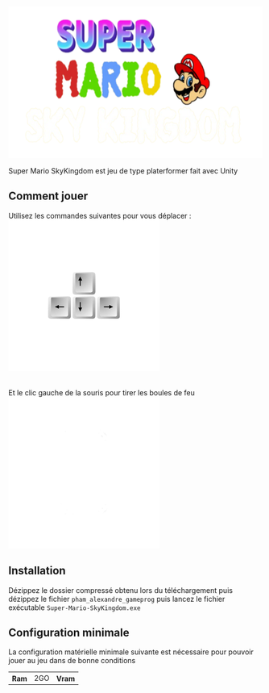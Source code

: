 
<img   height = "300px" width="600px" src="https://github.com/deverror6068/GameProg_B2_Pham_Alexandre/blob/main/git_icons/game_logo.png">

Super Mario SkyKingdom est jeu de type platerformer fait avec Unity



## Comment jouer 

Utilisez les commandes suivantes  pour vous déplacer : </br>
<img   height = "300px" width="300px" src= https://github.com/deverror6068/GameProg_B2_Pham_Alexandre/blob/main/git_icons/keys.png>

</br>
Et le clic gauche de la souris pour tirer les boules de feu 
<img   height = "300px" width="300px" src=https://github.com/deverror6068/GameProg_B2_Pham_Alexandre/blob/main/git_icons/left%20clic.png>


## Installation

Dézippez le dossier compressé  obtenu lors du téléchargement  puis dézippez le fichier  ``pham_alexandre_gameprog`` puis lancez le fichier exécutable ``Super-Mario-SkyKingdom.exe`` 

## Configuration minimale 

La configuration matérielle minimale suivante est nécessaire pour pouvoir jouer au jeu dans de bonne conditions 

<table>
  <tr>
      <th scope="col">Ram</th>
    <td> 2GO</td>
      <th scope="col">Vram</th>
  </tr>
</table>
